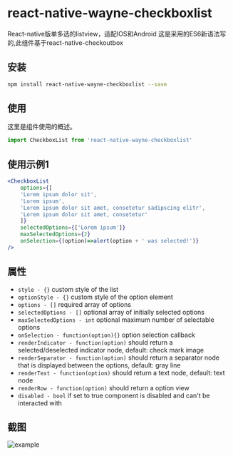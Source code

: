 # react-native-wayne-checkboxlist
React-native版单多选的listview，适配IOS和Android
这是采用的ES6新语法写的,此组件基于react-native-checkoutbox

## 安装
```sh
npm install react-native-wayne-checkboxlist --save
```
## 使用

这里是组件使用的概述。

```jsx
import CheckboxList from 'react-native-wayne-checkboxlist'
```

## 使用示例1

```jsx
<CheckboxList
    options={[
    'Lorem ipsum dolor sit',
    'Lorem ipsum',
    'Lorem ipsum dolor sit amet, consetetur sadipscing elitr',
    'Lorem ipsum dolor sit amet, consetetur'
    ]}
    selectedOptions={['Lorem ipsum']}
    maxSelectedOptions={2}
    onSelection={(option)=>alert(option + ' was selected!')}
/>
```

## 属性

* `style - {}` custom style of the list
* `optionStyle - {}` custom style of the option element
* `options - []` required array of options
* `selectedOptions - []` optional array of initially selected options
* `maxSelectedOptions - int` optional maximum number of selectable options
* `onSelection - function(option){}` option selection callback
* `renderIndicator - function(option)` should return a selected/deselected indicator node, default: check mark image
* `renderSeparator - function(option)` should return a separator node that is displayed between the options, default: gray line
* `renderText - function(option)` should return a text node, default: text node
* `renderRow - function(option)` should return a option view
* `disabled - bool` if set to true component is disabled and can't be interacted with

## 截图

![example](https://github.com/wayne214/react-native-wayne-checkboxlist/blob/master/checkboxlist.png)
